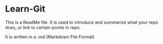 # Learn-Git

This is a ReadMe file. It is used to introduce and summarize what your repo does, or link to certain points in repo.

It is written in a .md (Markdown File Format)
